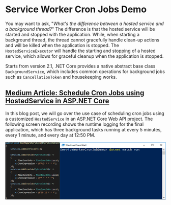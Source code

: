 # Service Worker Cron Jobs Demo

You may want to ask, "_What's the difference between a hosted service and a background thread?_" The difference is that the hosted service will be started and stopped with the application. While, when starting a background thread, the thread cannot gracefully handle clean-up actions and will be killed when the application is stopped. The `HostedServiceExecutor` will handle the starting and stopping of a hosted service, which allows for graceful cleanup when the application is stopped.

Starts from version 2.1, .NET Core provides a native abstract base class `BackgroundService`, which includes common operations for background jobs such as `CancellationToken` and housekeeping works.

## [Medium Article: Schedule Cron Jobs using HostedService in ASP.NET Core](https://codeburst.io/schedule-cron-jobs-using-hostedservice-in-asp-net-core-e17c47ba06)

In this blog post, we will go over the use case of scheduling cron jobs using a customized `HostedService` in an ASP.NET Core Web API project. The following screen recording shows the runtime logging for the final application, which has three background tasks running at every 5 minutes, every 1 minute, and every day at 12:50 PM.

![Cron Jobs](./cron-jobs.gif)
